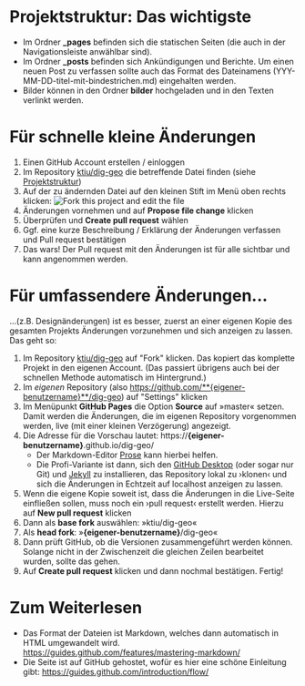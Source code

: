 # <a name='projektstruktur'>Projektstruktur: Das wichtigste</a>

- Im Ordner **\_pages** befinden sich die statischen Seiten (die auch in der Navigationsleiste anwählbar sind).
- Im Ordner **\_posts** befinden sich Ankündigungen und Berichte. Um einen neuen Post zu verfassen sollte auch das Format des Dateinamens (YYY-MM-DD-titel-mit-bindestrichen.md) eingehalten werden.
- Bilder können in den Ordner **bilder** hochgeladen und in den Texten verlinkt werden.

# Für schnelle kleine Änderungen

1. Einen GitHub Account erstellen / einloggen
1. Im Repository [ktiu/dig-geo][1] die betreffende Datei finden (siehe [Projektstruktur][2])
2. Auf der zu ändernden Datei auf den kleinen Stift im Menü oben rechts klicken:
![Fork this project and edit the file][image-1]
3. Änderungen vornehmen und auf **Propose file change** klicken
4. Überprüfen und **Create pull request** wählen
5. Ggf. eine kurze Beschreibung / Erklärung der Änderungen verfassen und Pull request bestätigen
6. Das wars! Der Pull request mit den Änderungen ist für alle sichtbar und kann angenommen werden.

# Für umfassendere Änderungen...

...(z.B. Designänderungen) ist es besser, zuerst an einer eigenen Kopie des gesamten Projekts Änderungen vorzunehmen und sich anzeigen zu lassen. Das geht so:

1. Im Repository [ktiu/dig-geo][3] auf "Fork" klicken. Das kopiert das komplette Projekt in den eigenen Account. (Das passiert übrigens auch bei der schnellen Methode automatisch im Hintergrund.)
1. Im *eigenen* Repository (also https://github.com/**{eigener-benutzername}**/dig-geo) auf "Settings" klicken
2. Im Menüpunkt **GitHub Pages** die Option **Source** auf »master« setzen. Damit werden die Änderungen, die im eigenen Repository vorgenommen werden, live (mit einer kleinen Verzögerung) angezeigt.
3. Die Adresse für die Vorschau lautet: https://**{eigener-benutzername}**.github.io/dig-geo/
	- Der Markdown-Editor [Prose][4] kann hierbei helfen.
	- Die Profi-Variante ist dann, sich den [GitHub Desktop][5] (oder sogar nur Git) und [Jekyll][6] zu installieren, das Repository lokal zu ›klonen‹ und sich die Änderungen in Echtzeit auf localhost anzeigen zu lassen.
4. Wenn die eigene Kopie soweit ist, dass die Änderungen in die Live-Seite einfließen sollen, muss noch ein ›pull request‹ erstellt werden. Hierzu auf **New pull request** klicken
5. Dann als **base fork** auswählen: »ktiu/dig-geo«
6. Als **head fork**: »**{eigener-benutzername}**/dig-geo«
7. Dann prüft GitHub, ob die Versionen zusammengeführt werden können. Solange nicht in der Zwischenzeit die gleichen Zeilen bearbeitet wurden, sollte das gehen.
8. Auf **Create pull request** klicken und dann nochmal bestätigen. Fertig!


# Zum Weiterlesen

- Das Format der Dateien ist Markdown, welches dann automatisch in HTML umgewandelt wird. https://guides.github.com/features/mastering-markdown/
- Die Seite ist auf GitHub gehostet, wofür es hier eine schöne Einleitung gibt: https://guides.github.com/introduction/flow/

[1]:	github.com/ktiu/dig-geo
[2]:	#projektstruktur
[3]:	github.com/ktiu/dig-geo
[4]:	prose.io
[5]:	https://desktop.github.com/
[6]:	https://jekyllrb.com

[image-1]:	https://raw.githubusercontent.com/ktiu/dig-geo/master/bilder/tutorial/fork_and_edit.png